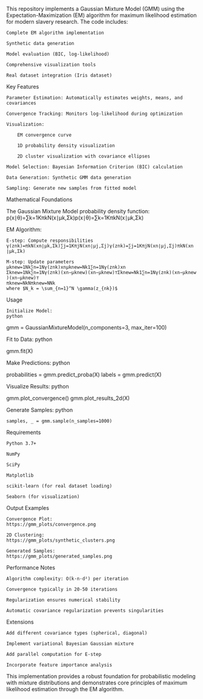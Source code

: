This repository implements a Gaussian Mixture Model (GMM) using the Expectation-Maximization (EM) algorithm for maximum likelihood estimation for modern slavery research. The code includes:

    Complete EM algorithm implementation

    Synthetic data generation

    Model evaluation (BIC, log-likelihood)

    Comprehensive visualization tools

    Real dataset integration (Iris dataset)

Key Features

    Parameter Estimation: Automatically estimates weights, means, and covariances

    Convergence Tracking: Monitors log-likelihood during optimization

    Visualization:

        EM convergence curve

        1D probability density visualization

        2D cluster visualization with covariance ellipses

    Model Selection: Bayesian Information Criterion (BIC) calculation

    Data Generation: Synthetic GMM data generation

    Sampling: Generate new samples from fitted model

Mathematical Foundations

The Gaussian Mixture Model probability density function:
p(x∣θ)=∑k=1KπkN(x∣μk,Σk)p(x∣θ)=∑k=1K​πk​N(x∣μk​,Σk​)

EM Algorithm:

    E-step: Compute responsibilities
    γ(znk)=πkN(xn∣μk,Σk)∑j=1KπjN(xn∣μj,Σj)γ(znk​)=∑j=1K​πj​N(xn​∣μj​,Σj​)πk​N(xn​∣μk​,Σk​)​

    M-step: Update parameters
    μknew=1Nk∑n=1Nγ(znk)xnμknew​=Nk​1​∑n=1N​γ(znk​)xn​
    Σknew=1Nk∑n=1Nγ(znk)(xn−μknew)(xn−μknew)⊤Σknew​=Nk​1​∑n=1N​γ(znk​)(xn​−μknew​)(xn​−μknew​)⊤
    πknew=NkNπknew​=NNk​​
    where $N_k = \sum_{n=1}^N \gamma(z_{nk})$

Usage

    Initialize Model:
    python

gmm = GaussianMixtureModel(n_components=3, max_iter=100)

Fit to Data:
python

gmm.fit(X)

Make Predictions:
python

probabilities = gmm.predict_proba(X)
labels = gmm.predict(X)

Visualize Results:
python

gmm.plot_convergence()
gmm.plot_results_2d(X)

Generate Samples:
python

    samples, _ = gmm.sample(n_samples=1000)

Requirements

    Python 3.7+

    NumPy

    SciPy

    Matplotlib

    scikit-learn (for real dataset loading)

    Seaborn (for visualization)

Output Examples

    Convergence Plot:
    https://gmm_plots/convergence.png

    2D Clustering:
    https://gmm_plots/synthetic_clusters.png

    Generated Samples:
    https://gmm_plots/generated_samples.png

Performance Notes

    Algorithm complexity: O(k·n·d²) per iteration

    Convergence typically in 20-50 iterations

    Regularization ensures numerical stability

    Automatic covariance regularization prevents singularities

Extensions

    Add different covariance types (spherical, diagonal)

    Implement variational Bayesian Gaussian mixture

    Add parallel computation for E-step

    Incorporate feature importance analysis

This implementation provides a robust foundation for probabilistic modeling with mixture distributions and demonstrates core principles of maximum likelihood estimation through the EM algorithm.
